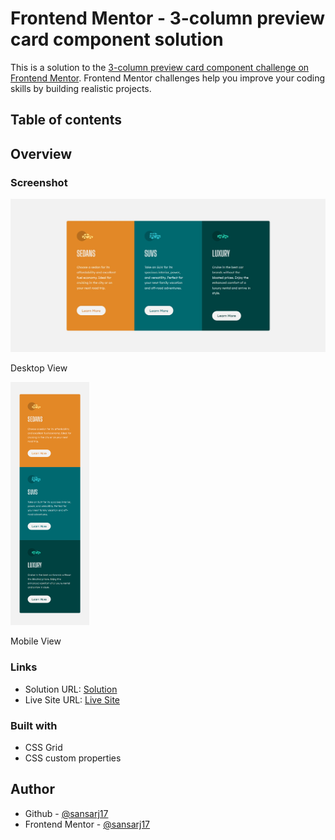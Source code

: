 # Frontend Mentor - 3-column preview card component solution

This is a solution to the [3-column preview card component challenge on Frontend Mentor](https://www.frontendmentor.io/challenges/3column-preview-card-component-pH92eAR2-). Frontend Mentor challenges help you improve your coding skills by building realistic projects.

## Table of contents

## Overview

### Screenshot

![](./images/sol-desktop.jpg)

Desktop View

<img src="./images/sol-mobile.png" alt="Mobile Preview" style="width:25%;"/>

Mobile View

### Links

- Solution URL: [Solution](https://www.frontendmentor.io/solutions/)
- Live Site URL: [Live Site](https://sansarj17.github.io/FM-3ColumnPreview/)

### Built with

- CSS Grid
- CSS custom properties

## Author

- Github - [@sansarj17](https://github.com/sansarj17/)
- Frontend Mentor - [@sansarj17](https://www.frontendmentor.io/profile/sansarj17)

